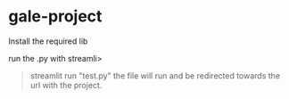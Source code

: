 # gale-project
Install the required lib

run the .py with streamli>

>streamlit run "test.py"
the file will run and be redirected towards the url with the project.

